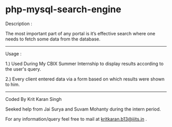 # php-mysql-search-engine


Description :

The most important part of any portal is it’s effective search where one needs to fetch some data from the database.

------------

Usage :


1.) Used During My CBIX Summer Internship to display results according to the user's query. 

2.) Every client entered data via a form based on which results were shown to him.


------------

Coded By Krit Karan Singh 

Seeked help from Jai Surya and Suvam Mohanty during the intern period.


For any information/query feel free to mail at kritkaran.b13@iiits.in .

